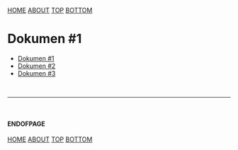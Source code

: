 ---
---

[HOME](index.md)
[ABOUT](README.md)
[TOP](#)
[BOTTOM](#endofpage)

# Dokumen #1

* [Dokumen #1](xfile1.html)
* [Dokumen #2](xfile2.html)
* [Dokumen #3](xfile3.html)

<br>
<hr>
<br>

#### ENDOFPAGE

[HOME](index.md)
[ABOUT](README.md)
[TOP](#)
[BOTTOM](#endofpage)
<br>


